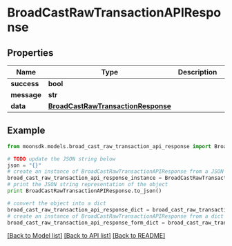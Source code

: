 # BroadCastRawTransactionAPIResponse


## Properties

Name | Type | Description | Notes
------------ | ------------- | ------------- | -------------
**success** | **bool** |  | 
**message** | **str** |  | 
**data** | [**BroadCastRawTransactionResponse**](BroadCastRawTransactionResponse.md) |  | [optional] 

## Example

```python
from moonsdk.models.broad_cast_raw_transaction_api_response import BroadCastRawTransactionAPIResponse

# TODO update the JSON string below
json = "{}"
# create an instance of BroadCastRawTransactionAPIResponse from a JSON string
broad_cast_raw_transaction_api_response_instance = BroadCastRawTransactionAPIResponse.from_json(json)
# print the JSON string representation of the object
print BroadCastRawTransactionAPIResponse.to_json()

# convert the object into a dict
broad_cast_raw_transaction_api_response_dict = broad_cast_raw_transaction_api_response_instance.to_dict()
# create an instance of BroadCastRawTransactionAPIResponse from a dict
broad_cast_raw_transaction_api_response_form_dict = broad_cast_raw_transaction_api_response.from_dict(broad_cast_raw_transaction_api_response_dict)
```
[[Back to Model list]](../README.md#documentation-for-models) [[Back to API list]](../README.md#documentation-for-api-endpoints) [[Back to README]](../README.md)


